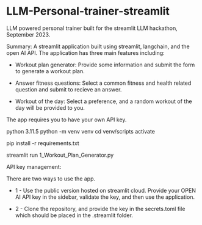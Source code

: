 # LLM-Personal-trainer-streamlit
LLM powered personal trainer built for the streamlit LLM hackathon, September 2023.

Summary:
A streamlit application built using streamlit, langchain, and the open AI API. The application has three main features including:

* Workout plan generator: Provide some information and submit the form to generate a workout plan.

* Answer fitness questions: Select a common fitness and health related question and submit to recieve an answer.

* Workout of the day: Select a preference, and a random workout of the day will be provided to you.

The app requires you to have your own API key.

python 3.11.5
python -m venv venv
cd venv/scripts
activate

pip install -r requirements.txt

streamlit run 1_Workout_Plan_Generator.py


API key management: 

There are two ways to use the app. 

* 1 - Use the public version hosted on streamlit cloud. Provide your OPEN AI API key in the sidebar, validate the key, and then use the application. 

* 2 - Clone the repository, and provide the key in the secrets.toml file which should be placed in the .streamlit folder. 


